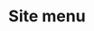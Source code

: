 ---
title: Site menu
layout: "layouts/documentation.njk"
eleventyNavigation:
  key: sitemenuEN
  title: Site menu — coming soon
  locale: en
  parent: basicEN
  order: 2
  url: null
  hideMain: true
translationKey: "sitemenu"
permalink: false
---